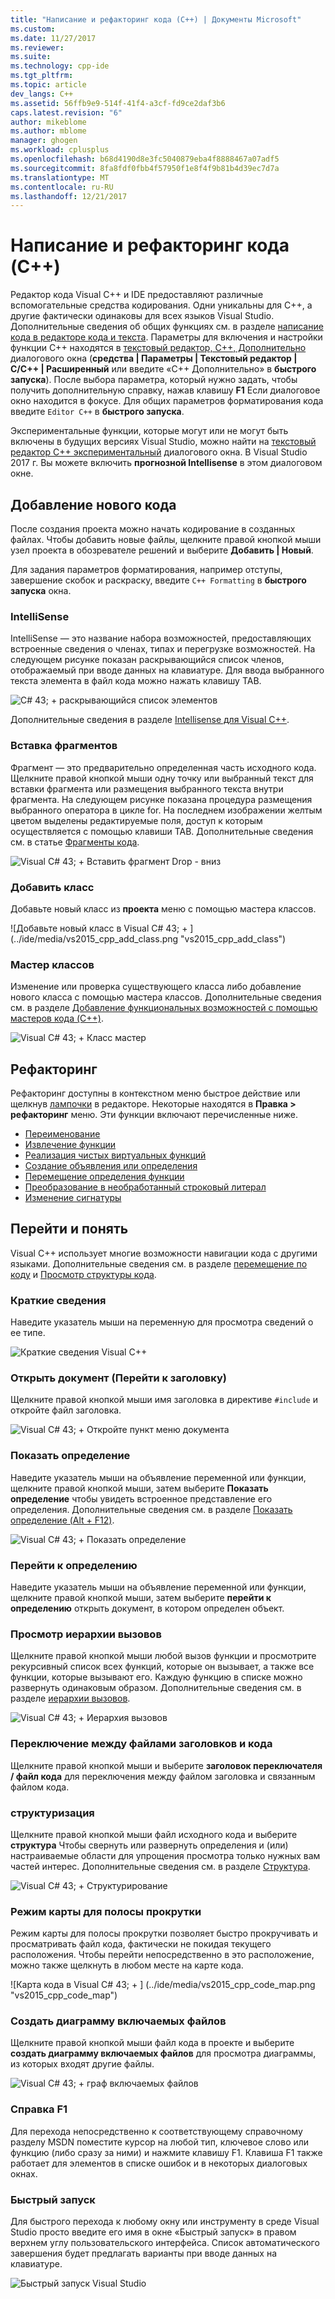 ```yaml
---
title: "Написание и рефакторинг кода (C++) | Документы Microsoft"
ms.custom: 
ms.date: 11/27/2017
ms.reviewer: 
ms.suite: 
ms.technology: cpp-ide
ms.tgt_pltfrm: 
ms.topic: article
dev_langs: C++
ms.assetid: 56ffb9e9-514f-41f4-a3cf-fd9ce2daf3b6
caps.latest.revision: "6"
author: mikeblome
ms.author: mblome
manager: ghogen
ms.workload: cplusplus
ms.openlocfilehash: b68d4190d8e3fc5040879eba4f8888467a07adf5
ms.sourcegitcommit: 8fa8fdf0fbb4f57950f1e8f4f9b81b4d39ec7d7a
ms.translationtype: MT
ms.contentlocale: ru-RU
ms.lasthandoff: 12/21/2017
---
```

# <a name="writing-and-refactoring-code-c"></a>Написание и рефакторинг кода (C++)

Редактор кода Visual C++ и IDE предоставляют различные вспомогательные средства кодирования. Одни уникальны для C++, а другие фактически одинаковы для всех языков Visual Studio. Дополнительные сведения об общих функциях см. в разделе [написание кода в редакторе кода и текста](/visualstudio/ide/writing-code-in-the-code-and-text-editor). Параметры для включения и настройки функции C++ находятся в [текстовый редактор, C++, Дополнительно](/visualstudio/ide/reference/options-text-editor-c-cpp-advanced) диалогового окна (**средства &#124; Параметры &#124; Текстовый редактор &#124; C/C++ &#124; Расширенный** или введите «C++ Дополнительно» в **быстрого запуска**). После выбора параметра, который нужно задать, чтобы получить дополнительную справку, нажав клавишу **F1** Если диалоговое окно находится в фокусе. Для общих параметров форматирования кода введите `Editor C++` в **быстрого запуска**.

Экспериментальные функции, которые могут или не могут быть включены в будущих версиях Visual Studio, можно найти на [текстовый редактор C++ экспериментальный](/visualstudio/ide/reference/options-text-editor-c-cpp-experimental) диалогового окна. В Visual Studio 2017 г. Вы можете включить **прогнозной Intellisense** в этом диалоговом окне.

## <a name="adding-new-code"></a>Добавление нового кода

После создания проекта можно начать кодирование в созданных файлах. Чтобы добавить новые файлы, щелкните правой кнопкой мыши узел проекта в обозревателе решений и выберите **Добавить &#124; Новый**.

Для задания параметров форматирования, например отступы, завершение скобок и раскраску, введите `C++ Formatting` в **быстрого запуска** окна.

### <a name="intellisense"></a>IntelliSense

IntelliSense — это название набора возможностей, предоставляющих встроенные сведения о членах, типах и перегрузке возможностей. На следующем рисунке показан раскрывающийся список членов, отображаемый при вводе данных на клавиатуре. Для ввода выбранного текста элемента в файл кода можно нажать клавишу TAB.

![C# 43; &#43; раскрывающийся список элементов](../ide/media/vs2015_cpp_statement_completion.png "vs2015_cpp_statement_completion")

Дополнительные сведения в разделе [Intellisense для Visual C++](/visualstudio/ide/visual-cpp-intellisense).

### <a name="insert-snippets"></a>Вставка фрагментов

Фрагмент — это предварительно определенная часть исходного кода. Щелкните правой кнопкой мыши одну точку или выбранный текст для вставки фрагмента или размещения выбранного текста внутри фрагмента. На следующем рисунке показана процедура размещения выбранного оператора в цикле for. На последнем изображении желтым цветом выделены редактируемые поля, доступ к которым осуществляется с помощью клавиши TAB. Дополнительные сведения см. в статье [Фрагменты кода](/visualstudio/ide/code-snippets).

![Visual C# 43; &#43; Вставить фрагмент Drop &#45; вниз](../ide/media/vs2015_cpp_surround_with.png "vs2015_cpp_surround_with")

### <a name="add-class"></a>Добавить класс

Добавьте новый класс из **проекта** меню с помощью мастера классов.

![Добавьте новый класс в Visual C# 43; &#43; ] (../ide/media/vs2015_cpp_add_class.png "vs2015_cpp_add_class")

### <a name="class-wizard"></a>Мастер классов

Изменение или проверка существующего класса либо добавление нового класса с помощью мастера классов. Дополнительные сведения см. в разделе [Добавление функциональных возможностей с помощью мастеров кода (C++)](../ide/adding-functionality-with-code-wizards-cpp.md).

![Visual C# 43; &#43; Класс мастер](../ide/media/vs2015_cpp_class_wizard.png "vs2015_cpp_class_wizard")

## <a name="refactoring"></a>Рефакторинг

Рефакторинг доступны в контекстном меню быстрое действие или щелкнув [лампочки](/visualstudio/ide/perform-quick-actions-with-light-bulbs) в редакторе.  Некоторые находятся в **Правка > рефакторинг** меню.  Эти функции включают перечисленные ниже.

* [Переименование](refactoring/rename.md)
* [Извлечение функции](refactoring/extract-function.md)
* [Реализация чистых виртуальных функций](refactoring/implement-pure-virtuals.md)
* [Создание объявления или определения](refactoring/create-declaration-definition.md)
* [Перемещение определения функции](refactoring/move-definition-location.md)
* [Преобразование в необработанный строковый литерал](refactoring/convert-to-raw-string-literal.md)
* [Изменение сигнатуры](refactoring/change-signature.md)

## <a name="navigate-and-understand"></a>Перейти и понять

Visual C++ использует многие возможности навигации кода с другими языками. Дополнительные сведения см. в разделе [перемещение по коду](/visualstudio/ide/navigating-code) и [Просмотр структуры кода](/visualstudio/ide/viewing-the-structure-of-code).

### <a name="quickinfo"></a>Краткие сведения

Наведите указатель мыши на переменную для просмотра сведений о ее типе.

![Краткие сведения Visual C&#43;&#43;](../ide/media/vs2015_cpp_quickinfo.png "vs2015_cpp_quickInfo")

### <a name="open-document-navigate-to-header"></a>Открыть документ (Перейти к заголовку)

Щелкните правой кнопкой мыши имя заголовка в директиве `#include` и откройте файл заголовка.

![Visual C# 43; &#43; Откройте пункт меню документа](../ide/media/vs2015_cpp_open_document.png "vs2015_cpp_open_document")

### <a name="peek-definition"></a>Показать определение

Наведите указатель мыши на объявление переменной или функции, щелкните правой кнопкой мыши, затем выберите **Показать определение** чтобы увидеть встроенное представление его определения. Дополнительные сведения см. в разделе [Показать определение (Alt + F12)](/visualstudio/ide/how-to-view-and-edit-code-by-using-peek-definition-alt-plus-f12).

![Visual C# 43; &#43; Показать определение](../ide/media/vs2015_cpp_peek_definition.png "vs2015_cpp_peek_definition")

### <a name="go-to-definition"></a>Перейти к определению

Наведите указатель мыши на объявление переменной или функции, щелкните правой кнопкой мыши, затем выберите **перейти к определению** открыть документ, в котором определен объект.

### <a name="view-call-hierarchy"></a>Просмотр иерархии вызовов

Щелкните правой кнопкой мыши любой вызов функции и просмотрите рекурсивный список всех функций, которые он вызывает, а также все функции, которые вызывают его. Каждую функцию в списке можно развернуть одинаковым образом. Дополнительные сведения см. в разделе [иерархии вызовов](/visualstudio/ide/reference/call-hierarchy).

![Visual C# 43; &#43; Иерархия вызовов](../ide/media/vs2015_cpp_call_hierarchy.png "vs2015_cpp_call_hierarchy")

### <a name="toggle-header--code-file"></a>Переключение между файлами заголовков и кода

Щелкните правой кнопкой мыши и выберите **заголовок переключателя / файл кода** для переключения между файлом заголовка и связанным файлом кода.

### <a name="outlining"></a>структуризация

Щелкните правой кнопкой мыши файл исходного кода и выберите **структура** Чтобы свернуть или развернуть определения и (или) настраиваемые области для упрощения просмотра только нужных вам частей интерес. Дополнительные сведения см. в разделе [Структура](/visualstudio/ide/outlining).

![Visual C# 43; &#43; Структурирование](../ide/media/vs2015_cpp_outlining.png "vs2015_cpp_outlining")

### <a name="scroll-bar-map-mode"></a>Режим карты для полосы прокрутки

Режим карты для полосы прокрутки позволяет быстро прокручивать и просматривать файл кода, фактически не покидая текущего расположения. Чтобы перейти непосредственно в это расположение, можно также щелкнуть в любом месте на карте кода.

![Карта кода в Visual C# 43; &#43; ] (../ide/media/vs2015_cpp_code_map.png "vs2015_cpp_code_map")

### <a name="generate-graph-of-include-files"></a>Создать диаграмму включаемых файлов

Щелкните правой кнопкой мыши файл кода в проекте и выберите **создать диаграмму включаемых файлов** для просмотра диаграммы, из которых входят другие файлы.

![Visual C# 43; &#43; граф включаемых файлов](../ide/media/vs2015_cpp_include_graph.png "vs2015_cpp_include_graph")

### <a name="f1-help"></a>Справка F1

Для перехода непосредственно к соответствующему справочному разделу MSDN поместите курсор на любой тип, ключевое слово или функцию (либо сразу за ними) и нажмите клавишу F1. Клавиша F1 также работает для элементов в списке ошибок и в некоторых диалоговых окнах.

### <a name="quick-launch"></a>Быстрый запуск

Для быстрого перехода к любому окну или инструменту в среде Visual Studio просто введите его имя в окне «Быстрый запуск» в правом верхнем углу пользовательского интерфейса. Список автоматического завершения будет предлагать варианты при вводе данных на клавиатуре.

![Быстрый запуск Visual Studio](../ide/media/vs2015_cpp_quick_launch.png "vs2015_cpp_quick_launch")
